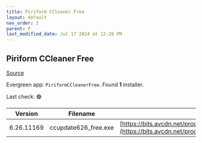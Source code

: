 ```yaml
---
title: Piriform CCleaner Free
layout: default
nav_order: 2
parent: P
last_modified_date: Jul 17 2024 at 12:28 PM
---
```


## Piriform CCleaner Free

[Source](https://www.ccleaner.com/ccleaner)

Evergreen app: `PiriformCCleanerFree`. Found **1** installer.

Last check: 🟢

| Version    | Filename             | URI                                                                                                                                                                                                                                  |
| ---------- | -------------------- | ------------------------------------------------------------------------------------------------------------------------------------------------------------------------------------------------------------------------------------ |
| 6.26.11169 | ccupdate626_free.exe | [https://bits.avcdn.net/productfamily_CCLEANER/insttype_FREE/platform_WIN_PIR/installertype_ONLINE/build_RELEASE/](https://bits.avcdn.net/productfamily_CCLEANER/insttype_FREE/platform_WIN_PIR/installertype_ONLINE/build_RELEASE/) |

